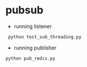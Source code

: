 # pubsub

* running listener 
```
 python test_sub_threading.py
```

* running publisher
```
python pub_redis.py
```
